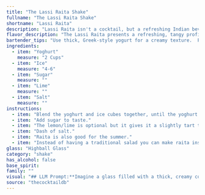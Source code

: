 ```yaml
---
title: "The Lassi Raita Shake"
fullname: "The Lassi Raita Shake"
shortname: "Lassi Raita"
description: "Lassi Raita isn't a cocktail, but a refreshing Indian beverage! It hails from the South Asian subcontinent, belonging to the family of yogurt-based drinks like lassi and buttermilk.  Think of it as a creamy, spiced, and chilled beverage perfect for any occasion. "
flavor_description: "The Lassi Raita presents a refreshing, tangy profile. Creamy yoghurt forms the base, balanced by the sharp acidity of lime and a subtle sweetness from sugar. A touch of salt enhances the flavors and adds a savory depth. The ice chills the palate, creating a smooth and refreshing experience. "
bartender_tips: "Use thick, Greek-style yogurt for a creamy texture.  Pulse the ice in a blender before adding the yogurt to ensure a smooth consistency.  Start with a pinch of salt and adjust to taste, remembering that salt enhances sweetness.  Freshly squeezed lime juice is key for a bright, balanced flavor.  Chill the ingredients beforehand for a refreshing drink.  "
ingredients:
  - item: "Yoghurt"
    measure: "2 Cups"
  - item: "Ice"
    measure: "4-6"
  - item: "Sugar"
    measure: ""
  - item: "Lime"
    measure: ""
  - item: "Salt"
    measure: ""
instructions:
  - item: "Blend the yoghurt and ice cubes together, until the yoghurt becomes more liquid."
  - item: "Add sugar to taste."
  - item: "The lemon/lime is optional but it gives it a slightly tart taste."
  - item: "Dash of salt."
  - item: "Raita is also good for the summer."
  - item: "Instead of having a traditional salad you can make raita instead."
glass: "Highball Glass"
category: "shake"
has_alcohol: false
base_spirit:
family: ""
visual: "## LLM Prompt:**Imagine a glass filled with a thick, creamy concoction, the color of a soft, sun-kissed cloud. Its surface shimmers with tiny ice crystals, like a dusting of snow. The drink is subtly layered, with a pale, almost translucent liquid at the bottom, hinting at the tangy lime and the cool, refreshing salt.  A light sprinkle of sugar crystals adds a touch of sparkle, suggesting the sweet undertones of this unique beverage. Describe this Lassi Raita in detail, capturing its visual appeal and texture.** "
source: "thecocktaildb"
---
```



